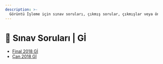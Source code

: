 ```yaml
---
description: >-
  Görüntü İşleme için sınav soruları, çıkmış sorular, çıkmışlar veya önceki senelerde çıkan sorular
---
```


# 📃 Sınav Soruları \| Gİ

<!--YPackage.YGitbookIntegration-tarafından-otomatik-oluşturulmuştur-->

- [Final 2018 Gİ](Final%202018%20G%C4%B0.pdf)
- [Çan 2018 Gİ](%C3%87an%202018%20G%C4%B0.pdf)

<!--YPackage.YGitbookIntegration-tarafından-otomatik-oluşturulmuştur-->
